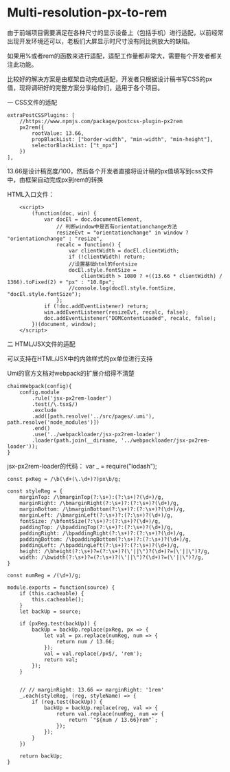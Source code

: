 # Multi-resolution-px-to-rem

由于前端项目需要满足在各种尺寸的显示设备上（包括手机）进行适配，以前经常出现开发环境还可以，老板们大屏显示时尺寸没有同比例放大的缺陷。

如果用%或者rem的函数来进行适配，适配工作量都非常大，需要每个开发者都关注此功能。

比较好的解决方案是由框架自动完成适配，开发者只根据设计稿书写CSS的px值，现将调研好的完整方案分享给你们，适用于各个项目。


一 CSS文件的适配

    extraPostCSSPlugins: [
        //https://www.npmjs.com/package/postcss-plugin-px2rem
        px2rem({
            rootValue: 13.66,
            propBlackList: ["border-width", "min-width", "min-height"],
            selectorBlackList: ["t_npx"]
        })
    ],

13.66是设计稿宽度/100，然后各个开发者直接将设计稿的px值填写到css文件中，由框架自动完成px到rem的转换

HTML入口文件：

        <script>
            (function(doc, win) {
                var docEl = doc.documentElement,
                    // 判断window中是否有orientationchange方法
                    resizeEvt = "orientationchange" in window ? "orientationchange" : "resize",
                    recalc = function() {
                        var clientWidth = docEl.clientWidth;
                        if (!clientWidth) return;
                        //设置基础html的fontsize
                        docEl.style.fontSize =
                            clientWidth > 1080 ? +((13.66 * clientWidth) / 1366).toFixed(2) + "px" : "10.8px";
                        //console.log(docEl.style.fontSize, "docEl.style.fontSize");
                    };
                if (!doc.addEventListener) return;
                win.addEventListener(resizeEvt, recalc, false);
                doc.addEventListener("DOMContentLoaded", recalc, false);
            })(document, window);
        </script>


二 HTML/JSX文件的适配

可以支持在HTML/JSX中的内敛样式的px单位进行支持

Umi的官方文档对webpack的扩展介绍得不清楚

    chainWebpack(config){
        config.module
            .rule('jsx-px2rem-loader')
            .test(/\.tsx$/)
            .exclude
            .add([path.resolve('../src/pages/.umi'), path.resolve('node_modules')])
            .end()
            .use('../webpackloader/jsx-px2rem-loader')
            .loader(path.join(__dirname, '../webpackloader/jsx-px2rem-loader'));
    }


jsx-px2rem-loader的代码：
    var _ = require("lodash");

    const pxReg = /\b(\d+(\.\d+)?)px\b/g;

    const styleReg = {
        marginTop: /\bmarginTop(?:\s+):(?:\s+)?(\d+)/g,
        marginRight: /\bmarginRight(?:\s+)?:(?:\s+)?(\d+)/g,
        marginBottom: /\bmarginBottom(?:\s+)?:(?:\s+)?(\d+)/g,
        marginLeft: /\bmarginLeft(?:\s+)?:(?:\s+)?(\d+)/g,
        fontSize: /\bfontSize(?:\s+)?:(?:\s+)?(\d+)/g,
        paddingTop: /\bpaddingTop(?:\s+)?:(?:\s+)?(\d+)/g,
        paddingRight: /\bpaddingRight(?:\s+)?:(?:\s+)?(\d+)/g,
        paddingBottom: /\bpaddingBottom(?:\s+)?:(?:\s+)?(\d+)/g,
        paddingLeft: /\bpaddingLeft(?:\s+)?:(?:\s+)?(\d+)/g,
        height: /\bheight(?:\s+)?=(?:\s+)?(\'||\")?(\d+)?=(\'||\")?/g,
        width: /\bwidth(?:\s+)?=(?:\s+)?(\'||\")?(\d+)?=(\'||\")?/g,
    }

    const numReg = /(\d+)/g;

    module.exports = function(source) {
        if (this.cacheable) {
            this.cacheable();
        }
        let backUp = source;

        if (pxReg.test(backUp)) {
            backUp = backUp.replace(pxReg, px => {
                let val = px.replace(numReg, num => {
                    return num / 13.66;
                });
                val = val.replace(/px$/, 'rem');
                return val;
            });
        }


        // // marginRight: 13.66 => marginRight: '1rem'
        _.each(styleReg, (reg, styleName) => {
            if (reg.test(backUp)) {
                backUp = backUp.replace(reg, val => {
                    return val.replace(numReg, num => {
                        return `"${num / 13.66}rem"`;
                    });
                });
            }
        })

        return backUp;
    }

